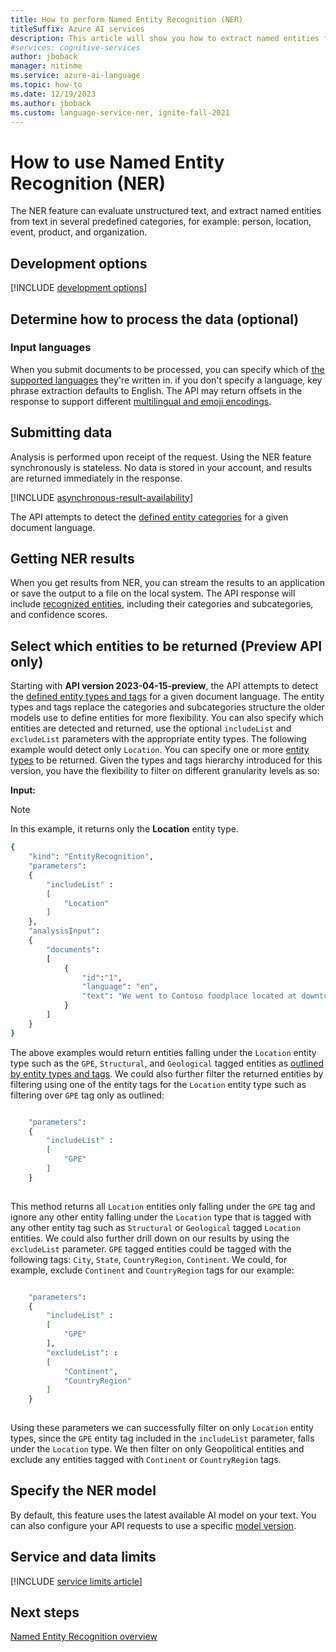 ```yaml
---
title: How to perform Named Entity Recognition (NER)
titleSuffix: Azure AI services
description: This article will show you how to extract named entities from text.
#services: cognitive-services
author: jboback
manager: nitinme
ms.service: azure-ai-language
ms.topic: how-to
ms.date: 12/19/2023
ms.author: jboback
ms.custom: language-service-ner, ignite-fall-2021
---
```



# How to use Named Entity Recognition (NER)

The NER feature can evaluate unstructured text, and extract named entities from text in several predefined categories, for example: person, location, event, product, and organization.  

## Development options

[!INCLUDE [development options](./includes/development-options.md)]

## Determine how to process the data (optional)

### Input languages

When you submit documents to be processed, you can specify which of [the supported languages](language-support.md) they're written in. if you don't specify a language, key phrase extraction defaults to English. The API may return offsets in the response to support different [multilingual and emoji encodings](../concepts/multilingual-emoji-support.md). 

## Submitting data

Analysis is performed upon receipt of the request. Using the NER feature synchronously is stateless. No data is stored in your account, and results are returned immediately in the response.

[!INCLUDE [asynchronous-result-availability](../includes/async-result-availability.md)]

The API attempts to detect the [defined entity categories](concepts/named-entity-categories.md) for a given document language. 

## Getting NER results

When you get results from NER, you can stream the results to an application or save the output to a file on the local system. The API response will include [recognized entities](concepts/named-entity-categories.md), including their categories and subcategories, and confidence scores. 

## Select which entities to be returned (Preview API only)

Starting with **API version 2023-04-15-preview**, the API attempts to detect the [defined entity types and tags](concepts/named-entity-categories.md) for a given document language. The entity types and tags replace the categories and subcategories structure the older models use to define entities for more flexibility. You can also specify which entities are detected and returned, use the optional `includeList` and `excludeList` parameters with the appropriate entity types. The following example would detect only `Location`. You can specify one or more [entity types](concepts/named-entity-categories.md) to be returned. Given the types and tags hierarchy introduced for this version, you have the flexibility to filter on different granularity levels as so:

**Input:**

> [!NOTE]
> In this example, it returns only the **Location** entity type.

```bash
{
    "kind": "EntityRecognition",
    "parameters": 
    {
        "includeList" :
        [
            "Location"
        ]
    },
    "analysisInput":
    {
        "documents":
        [
            {
                "id":"1",
                "language": "en",
                "text": "We went to Contoso foodplace located at downtown Seattle last week for a dinner party, and we adore the spot! They provide marvelous food and they have a great menu. The chief cook happens to be the owner (I think his name is John Doe) and he is super nice, coming out of the kitchen and greeted us all. We enjoyed very much dining in the place! The pasta I ordered was tender and juicy, and the place was impeccably clean. You can even pre-order from their online menu at www.contosofoodplace.com, call 112-555-0176 or send email to order@contosofoodplace.com! The only complaint I have is the food didn't come fast enough. Overall I highly recommend it!"
            }
        ]
    }
}

```

The above examples would return entities falling under the `Location` entity type such as the `GPE`, `Structural`, and `Geological` tagged entities as [outlined by entity types and tags](concepts/named-entity-categories.md). We could also further filter the returned entities by filtering using one of the entity tags for the `Location` entity type such as filtering over `GPE` tag only as outlined:

```bash

    "parameters": 
    {
        "includeList" :
        [
            "GPE"
        ]
    }
    
```

This method returns all `Location` entities only falling under the `GPE` tag and ignore any other entity falling under the `Location` type that is tagged with any other entity tag such as `Structural` or `Geological` tagged `Location` entities. We could also further drill down on our results by using the `excludeList` parameter. `GPE` tagged entities could be tagged with the following tags: `City`, `State`, `CountryRegion`, `Continent`. We could, for example, exclude `Continent` and `CountryRegion` tags for our example:

```bash

    "parameters": 
    {
        "includeList" :
        [
            "GPE"
        ],
        "excludeList": :
        [
            "Continent",
            "CountryRegion"
        ]
    }
    
```

Using these parameters we can successfully filter on only `Location` entity types, since the `GPE` entity tag included in the `includeList` parameter, falls under the `Location` type. We then filter on only Geopolitical entities and exclude any entities tagged with `Continent` or `CountryRegion` tags.

## Specify the NER model

By default, this feature uses the latest available AI model on your text. You can also configure your API requests to use a specific [model version](../concepts/model-lifecycle.md).

## Service and data limits

[!INCLUDE [service limits article](../includes/service-limits-link.md)]

## Next steps

[Named Entity Recognition overview](overview.md)
